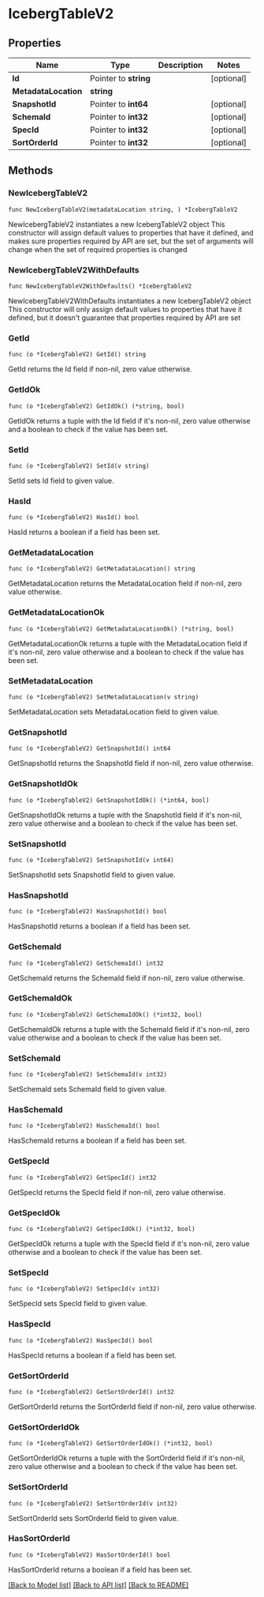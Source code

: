 # IcebergTableV2

## Properties

Name | Type | Description | Notes
------------ | ------------- | ------------- | -------------
**Id** | Pointer to **string** |  | [optional] 
**MetadataLocation** | **string** |  | 
**SnapshotId** | Pointer to **int64** |  | [optional] 
**SchemaId** | Pointer to **int32** |  | [optional] 
**SpecId** | Pointer to **int32** |  | [optional] 
**SortOrderId** | Pointer to **int32** |  | [optional] 

## Methods

### NewIcebergTableV2

`func NewIcebergTableV2(metadataLocation string, ) *IcebergTableV2`

NewIcebergTableV2 instantiates a new IcebergTableV2 object
This constructor will assign default values to properties that have it defined,
and makes sure properties required by API are set, but the set of arguments
will change when the set of required properties is changed

### NewIcebergTableV2WithDefaults

`func NewIcebergTableV2WithDefaults() *IcebergTableV2`

NewIcebergTableV2WithDefaults instantiates a new IcebergTableV2 object
This constructor will only assign default values to properties that have it defined,
but it doesn't guarantee that properties required by API are set

### GetId

`func (o *IcebergTableV2) GetId() string`

GetId returns the Id field if non-nil, zero value otherwise.

### GetIdOk

`func (o *IcebergTableV2) GetIdOk() (*string, bool)`

GetIdOk returns a tuple with the Id field if it's non-nil, zero value otherwise
and a boolean to check if the value has been set.

### SetId

`func (o *IcebergTableV2) SetId(v string)`

SetId sets Id field to given value.

### HasId

`func (o *IcebergTableV2) HasId() bool`

HasId returns a boolean if a field has been set.

### GetMetadataLocation

`func (o *IcebergTableV2) GetMetadataLocation() string`

GetMetadataLocation returns the MetadataLocation field if non-nil, zero value otherwise.

### GetMetadataLocationOk

`func (o *IcebergTableV2) GetMetadataLocationOk() (*string, bool)`

GetMetadataLocationOk returns a tuple with the MetadataLocation field if it's non-nil, zero value otherwise
and a boolean to check if the value has been set.

### SetMetadataLocation

`func (o *IcebergTableV2) SetMetadataLocation(v string)`

SetMetadataLocation sets MetadataLocation field to given value.


### GetSnapshotId

`func (o *IcebergTableV2) GetSnapshotId() int64`

GetSnapshotId returns the SnapshotId field if non-nil, zero value otherwise.

### GetSnapshotIdOk

`func (o *IcebergTableV2) GetSnapshotIdOk() (*int64, bool)`

GetSnapshotIdOk returns a tuple with the SnapshotId field if it's non-nil, zero value otherwise
and a boolean to check if the value has been set.

### SetSnapshotId

`func (o *IcebergTableV2) SetSnapshotId(v int64)`

SetSnapshotId sets SnapshotId field to given value.

### HasSnapshotId

`func (o *IcebergTableV2) HasSnapshotId() bool`

HasSnapshotId returns a boolean if a field has been set.

### GetSchemaId

`func (o *IcebergTableV2) GetSchemaId() int32`

GetSchemaId returns the SchemaId field if non-nil, zero value otherwise.

### GetSchemaIdOk

`func (o *IcebergTableV2) GetSchemaIdOk() (*int32, bool)`

GetSchemaIdOk returns a tuple with the SchemaId field if it's non-nil, zero value otherwise
and a boolean to check if the value has been set.

### SetSchemaId

`func (o *IcebergTableV2) SetSchemaId(v int32)`

SetSchemaId sets SchemaId field to given value.

### HasSchemaId

`func (o *IcebergTableV2) HasSchemaId() bool`

HasSchemaId returns a boolean if a field has been set.

### GetSpecId

`func (o *IcebergTableV2) GetSpecId() int32`

GetSpecId returns the SpecId field if non-nil, zero value otherwise.

### GetSpecIdOk

`func (o *IcebergTableV2) GetSpecIdOk() (*int32, bool)`

GetSpecIdOk returns a tuple with the SpecId field if it's non-nil, zero value otherwise
and a boolean to check if the value has been set.

### SetSpecId

`func (o *IcebergTableV2) SetSpecId(v int32)`

SetSpecId sets SpecId field to given value.

### HasSpecId

`func (o *IcebergTableV2) HasSpecId() bool`

HasSpecId returns a boolean if a field has been set.

### GetSortOrderId

`func (o *IcebergTableV2) GetSortOrderId() int32`

GetSortOrderId returns the SortOrderId field if non-nil, zero value otherwise.

### GetSortOrderIdOk

`func (o *IcebergTableV2) GetSortOrderIdOk() (*int32, bool)`

GetSortOrderIdOk returns a tuple with the SortOrderId field if it's non-nil, zero value otherwise
and a boolean to check if the value has been set.

### SetSortOrderId

`func (o *IcebergTableV2) SetSortOrderId(v int32)`

SetSortOrderId sets SortOrderId field to given value.

### HasSortOrderId

`func (o *IcebergTableV2) HasSortOrderId() bool`

HasSortOrderId returns a boolean if a field has been set.


[[Back to Model list]](../README.md#documentation-for-models) [[Back to API list]](../README.md#documentation-for-api-endpoints) [[Back to README]](../README.md)



